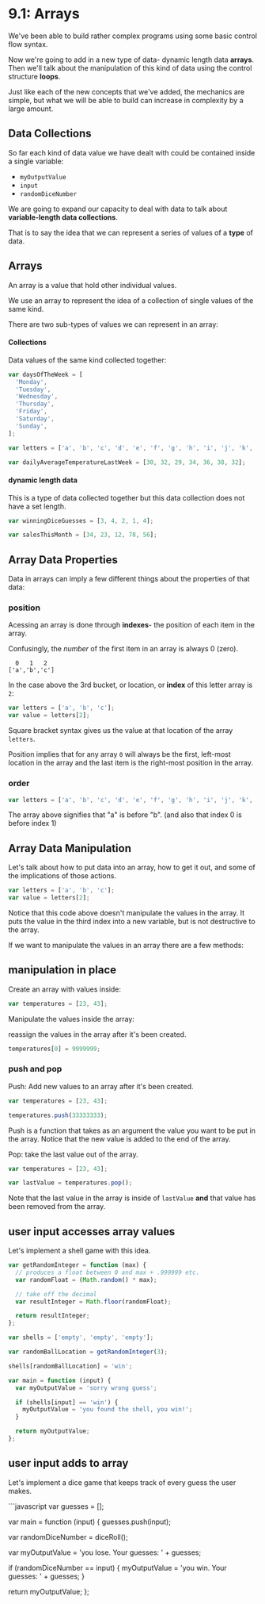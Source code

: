 # 9.1: Arrays

We've been able to build rather complex programs using some basic control flow syntax.

Now we're going to add in a new type of data- dynamic length data **arrays**. Then we'll talk about the manipulation of this kind of data using the control structure **loops**.

Just like each of the new concepts that we've added, the mechanics are simple, but what we will be able to build can increase in complexity by a large amount.

## Data Collections

So far each kind of data value we have dealt with could be contained inside a single variable:

* `myOutputValue`
* `input`
* `randomDiceNumber`

We are going to expand our capacity to deal with data to talk about **variable-length data collections**.

That is to say the idea that we can represent a series of values of a **type** of data.

## Arrays

An array is a value that hold other individual values.

We use an array to represent the idea of a collection of single values of the same kind.

There are two sub-types of values we can represent in an array:

#### Collections

Data values of the same kind collected together:

```js
var daysOfTheWeek = [
  'Monday',
  'Tuesday',
  'Wednesday',
  'Thursday',
  'Friday',
  'Saturday',
  'Sunday',
];
```

```js
var letters = ['a', 'b', 'c', 'd', 'e', 'f', 'g', 'h', 'i', 'j', 'k', 'l', 'm', 'n', 'o', 'p', 'q', 'r', 's', 't', 'u', 'v', 'w', 'x', 'y', 'z'];
```

```js
var dailyAverageTemperatureLastWeek = [30, 32, 29, 34, 36, 38, 32];
```

#### dynamic length data

This is a type of data collected together but this data collection does not have a set length.

```js
var winningDiceGuesses = [3, 4, 2, 1, 4];
```

```js
var salesThisMonth = [34, 23, 12, 78, 56];
```

## Array Data Properties

Data in arrays can imply a few different things about the properties of that data:

### position

Acessing an array is done through **indexes**- the position of each item in the array.

Confusingly, the _number_ of the first item in an array is always 0 \(zero\).

```text
  0   1   2
['a','b','c']
```

In the case above the 3rd bucket, or location, or **index** of this letter array is `2`:

```js
var letters = ['a', 'b', 'c'];
var value = letters[2];
```

Square bracket syntax gives us the value at that location of the array `letters`.

Position implies that for any array `0` will always be the first, left-most location in the array and the last item is the right-most position in the array.

### order

```js
var letters = ['a', 'b', 'c', 'd', 'e', 'f', 'g', 'h', 'i', 'j', 'k', 'l', 'm', 'n', 'o', 'p', 'q', 'r', 's', 't', 'u', 'v', 'w', 'x', 'y', 'z'];
```

The array above signifies that "a" is before "b". \(and also that index 0 is before index 1\)

## Array Data Manipulation

Let's talk about how to put data into an array, how to get it out, and some of the implications of those actions.

```js
var letters = ['a', 'b', 'c'];
var value = letters[2];
```

Notice that this code above doesn't manipulate the values in the array. It puts the value in the third index into a new variable, but is not destructive to the array.

If we want to manipulate the values in an array there are a few methods:

## manipulation in place

Create an array with values inside:

```js
var temperatures = [23, 43];
```

Manipulate the values inside the array:

reassign the values in the array after it's been created.

```js
temperatures[0] = 9999999;
```

### push and pop

Push: Add new values to an array after it's been created.

```js
var temperatures = [23, 43];
```

```js
temperatures.push(33333333);
```

Push is a function that takes as an argument the value you want to be put in the array. Notice that the new value is added to the end of the array.

Pop: take the last value out of the array.

```js
var temperatures = [23, 43];
```

```js
var lastValue = temperatures.pop();
```

Note that the last value in the array is inside of `lastValue` **and** that value has been removed from the array.

## user input accesses array values

Let's implement a shell game with this idea.

```js
var getRandomInteger = function (max) {
  // produces a float between 0 and max + .999999 etc.
  var randomFloat = (Math.random() * max);

  // take off the decimal
  var resultInteger = Math.floor(randomFloat);

  return resultInteger;
};

var shells = ['empty', 'empty', 'empty'];

var randomBallLocation = getRandomInteger(3);

shells[randomBallLocation] = 'win';

var main = function (input) {
  var myOutputValue = 'sorry wrong guess';

  if (shells[input] == 'win') {
    myOutputValue = 'you found the shell, you win!';
  }

  return myOutputValue;
};
```

## user input adds to array

Let's implement a dice game that keeps track of every guess the user makes.

\`\`\`javascript var guesses = \[\];

var main = function \(input\) { guesses.push\(input\);

var randomDiceNumber = diceRoll\(\);

var myOutputValue = 'you lose. Your guesses: ' + guesses;

if \(randomDiceNumber == input\) { myOutputValue = 'you win. Your guesses: ' + guesses; }

return myOutputValue; };
